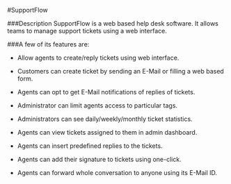 #SupportFlow

###Description
SupportFlow is a web based help desk software. It allows teams to manage support tickets using a web interface.

###A few of its features are:

+ Allow agents to create/reply tickets using web interface.

+ Customers can create ticket by sending an E-Mail or filling a web based form.

+ Agents can opt to get E-Mail notifications of replies of tickets.

+ Administrator can limit agents access to particular tags.

+ Administrators can see daily/weekly/monthly ticket statistics.

+ Agents can view tickets assigned to them in admin dashboard.

+ Agents can insert predefined replies to the tickets.

+ Agents can add their signature to tickets using one-click.

+ Agents can forward whole conversation to anyone using its E-Mail ID.
